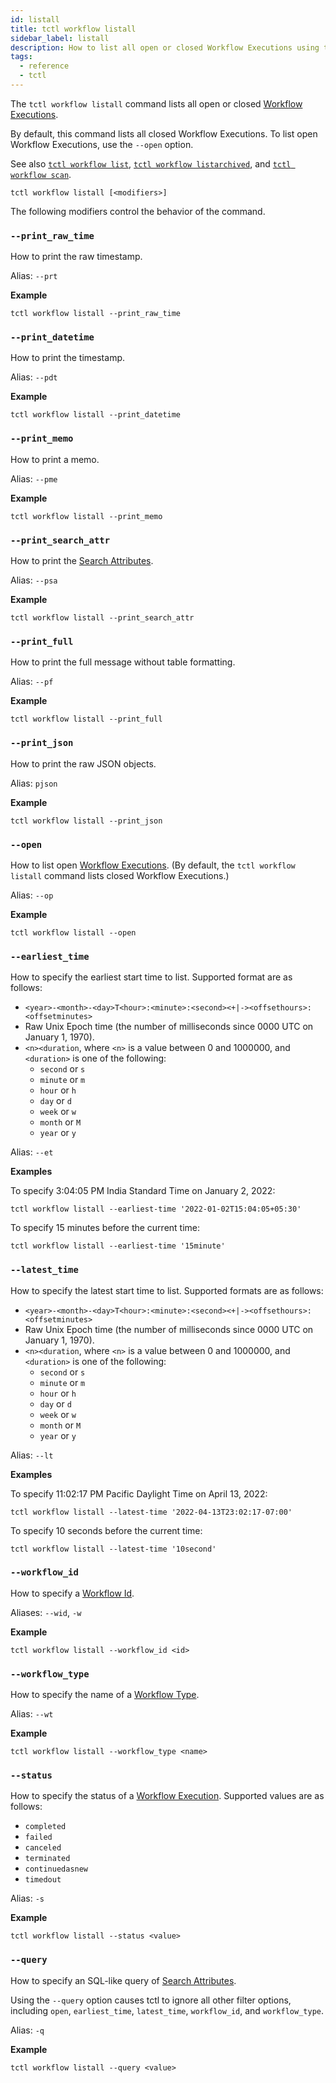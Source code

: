 ```yaml
---
id: listall
title: tctl workflow listall
sidebar_label: listall
description: How to list all open or closed Workflow Executions using tctl.
tags:
  - reference
  - tctl
---
```


The `tctl workflow listall` command lists all open or closed [Workflow Executions](/docs/concepts/what-is-a-workflow-execution).

By default, this command lists all closed Workflow Executions.
To list open Workflow Executions, use the `--open` option.

See also [`tctl workflow list`](/docs/tctl/workflow/list.md), [`tctl workflow listarchived`](/docs/tctl/workflow/listarchived.md), and [`tctl workflow scan`](/docs/tctl/workflow/scan.md).

`tctl workflow listall [<modifiers>]`

The following modifiers control the behavior of the command.

### `--print_raw_time`

How to print the raw timestamp.

Alias: `--prt`

**Example**

```
tctl workflow listall --print_raw_time
```

### `--print_datetime`

How to print the timestamp.

Alias: `--pdt`

**Example**

```
tctl workflow listall --print_datetime
```

### `--print_memo`

How to print a memo.

Alias: `--pme`

**Example**

```
tctl workflow listall --print_memo
```

### `--print_search_attr`

How to print the [Search Attributes](/docs/concepts/what-is-a-search-attribute).

Alias: `--psa`

**Example**

```
tctl workflow listall --print_search_attr
```

### `--print_full`

How to print the full message without table formatting.

Alias: `--pf`

**Example**

```
tctl workflow listall --print_full
```

### `--print_json`

How to print the raw JSON objects.

Alias: `pjson`

**Example**

```
tctl workflow listall --print_json
```

### `--open`

How to list open [Workflow Executions](/docs/concepts/what-is-a-workflow-execution).
(By default, the `tctl workflow listall` command lists closed Workflow Executions.)

Alias: `--op`

**Example**

```
tctl workflow listall --open
```

### `--earliest_time`

How to specify the earliest start time to list. Supported format are as follows:

- `<year>-<month>-<day>T<hour>:<minute>:<second><+|-><offsethours>:<offsetminutes>`
- Raw Unix Epoch time (the number of milliseconds since 0000 UTC on January 1, 1970).
- `<n><duration`, where `<n>` is a value between 0 and 1000000, and `<duration>` is one of the following:
  - `second` or `s`
  - `minute` or `m`
  - `hour` or `h`
  - `day` or `d`
  - `week` or `w`
  - `month` or `M`
  - `year` or `y`

Alias: `--et`

**Examples**

To specify 3:04:05 PM India Standard Time on January 2, 2022:

```
tctl workflow listall --earliest-time '2022-01-02T15:04:05+05:30'
```

To specify 15 minutes before the current time:

```
tctl workflow listall --earliest-time '15minute'
```

### `--latest_time`

How to specify the latest start time to list. Supported formats are as follows:

- `<year>-<month>-<day>T<hour>:<minute>:<second><+|-><offsethours>:<offsetminutes>`
- Raw Unix Epoch time (the number of milliseconds since 0000 UTC on January 1, 1970).
- `<n><duration`, where `<n>` is a value between 0 and 1000000, and `<duration>` is one of the following:
  - `second` or `s`
  - `minute` or `m`
  - `hour` or `h`
  - `day` or `d`
  - `week` or `w`
  - `month` or `M`
  - `year` or `y`

Alias: `--lt`

**Examples**

To specify 11:02:17 PM Pacific Daylight Time on April 13, 2022:

```
tctl workflow listall --latest-time '2022-04-13T23:02:17-07:00'
```

To specify 10 seconds before the current time:

```
tctl workflow listall --latest-time '10second'
```

### `--workflow_id`

How to specify a [Workflow Id](/docs/concepts/what-is-a-workflow-id).

Aliases: `--wid`, `-w`

**Example**

```
tctl workflow listall --workflow_id <id>
```

### `--workflow_type`

How to specify the name of a [Workflow Type](/docs/concepts/what-is-a-workflow-type).

Alias: `--wt`

**Example**

```
tctl workflow listall --workflow_type <name>
```

### `--status`

How to specify the status of a [Workflow Execution](/docs/concepts/what-is-a-workflow-execution).
Supported values are as follows:

- `completed`
- `failed`
- `canceled`
- `terminated`
- `continuedasnew`
- `timedout`

Alias: `-s`

**Example**

```
tctl workflow listall --status <value>
```

### `--query`

How to specify an SQL-like query of [Search Attributes](/docs/concepts/what-is-a-search-attribute).

Using the `--query` option causes tctl to ignore all other filter options, including `open`, `earliest_time`, `latest_time`, `workflow_id`, and `workflow_type`.

Alias: `-q`

**Example**

```
tctl workflow listall --query <value>
```
